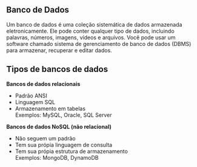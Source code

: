## Banco de Dados
Um banco de dados é uma coleção sistemática de dados armazenada eletronicamente. Ele pode conter qualquer tipo de dados, incluindo palavras, números, imagens, vídeos e arquivos. Você pode usar um software chamado sistema de gerenciamento de banco de dados (DBMS) para armazenar, recuperar e editar dados. 

## Tipos de bancos de dados

**Bancos de dados relacionais**
- Padrão ANSI
- Linguagem SQL
- Armazenamento em tabelas<br>
Exemplos: MySQL, Oracle, SQL Server

**Bancos de dados NoSQL (não relacional)**
- Não seguem um padrão
- Tem sua própia linguagem de consulta
- Tem sua própia estrutura de armazenamento<br>
Exemplos: MongoDB, DynamoDB